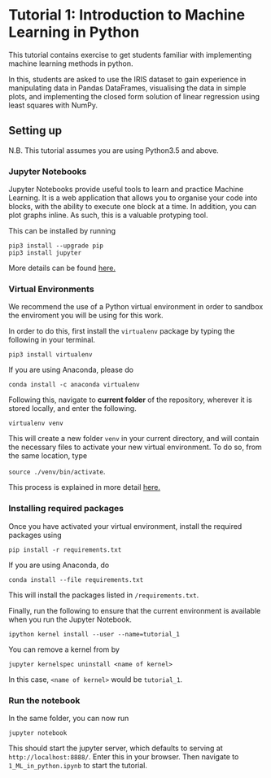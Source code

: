 # Tutorial 1: Introduction to Machine Learning in Python

This tutorial contains exercise to get students familiar with implementing machine learning methods in python. 

In this, students are asked to use the IRIS dataset to gain experience in manipulating data in Pandas DataFrames, visualising the data in simple plots, and implementing the closed form solution of linear regression using least squares with NumPy.

## Setting up
N.B. This tutorial assumes you are using Python3.5 and above.
 
### Jupyter Notebooks

Jupyter Notebooks provide useful tools to learn and practice Machine Learning. It is a web application that allows you to organise your code into blocks, with the ability to execute one block at a time. In addition, you can plot graphs inline. As such, this is a valuable protyping tool.

This can be installed by running

```
pip3 install --upgrade pip
pip3 install jupyter
```

More details can be found [here.](https://jupyter.readthedocs.io/en/latest/install.html)
### Virtual Environments

We recommend the use of a Python virtual environment in order to sandbox the enviroment you will be using for this work. 

In order to do this, first install the `virtualenv` package by typing the following in your terminal. 

```pip3 install virtualenv```

If you are using Anaconda, please do

```conda install -c anaconda virtualenv```

Following this, navigate to **current folder** of the repository, wherever it is stored locally, and enter the following. 

```virtualenv venv```

This will create a new folder `venv` in your current directory, and will contain the necessary files to activate your new virtual environment. To do so, from the same location, type

```source ./venv/bin/activate```.

This process is explained in more detail [here.](https://uoa-eresearch.github.io/eresearch-cookbook/recipe/2014/11/26/python-virtual-env/) 

### Installing required packages

Once you have activated your virtual environment, install the required packages using 

```pip install -r requirements.txt```

If you are using Anaconda, do

```conda install --file requirements.txt```

This will install the packages listed in `/requirements.txt`.

Finally, run the following to ensure that the current environment is available when you run the Jupyter Notebook.

```ipython kernel install --user --name=tutorial_1```

You can remove a kernel from by 

```jupyter kernelspec uninstall <name of kernel>```

In this case, `<name of kernel>` would be `tutorial_1`.

### Run the notebook

In the same folder, you can now run

```jupyter notebook```

This should start the jupyter server, which defaults to serving at `http://localhost:8888/`. Enter this in your browser. Then navigate to `1_ML_in_python.ipynb` to start the tutorial. 




